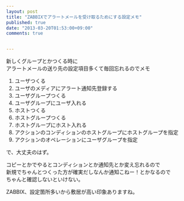 ```yaml
---
layout: post
title: "ZABBIXでアラートメールを受け取るためにする設定メモ"
published: true
date: "2013-03-20T01:53:00+09:00"
comments: true


---
```


新しくグループとかつくる時に  
アラートメールの送り先の設定項目多くて毎回忘れるのでメモ

1. ユーザつくる
2. ユーザのメディアにアラート通知先登録する
3. ユーザグループつくる
4. ユーザグループにユーザ入れる
5. ホストつくる
6. ホストグループつくる
7. ホストグループにホスト入れる  
8. アクションのコンディションのホストグループにホストグループを指定
9. アクションのオペレーションにユーザグループを指定

で、大丈夫のはず。  
  
コピーとかでやるとコンディションとか通知先とか変え忘れるので  
新規でちゃんとつくった方が確実だしなんか通知こねー！とかなるので  
ちゃんと確認しないといけない。
  
ZABBIX、設定箇所多いから敷居が高い印象ありますね。
